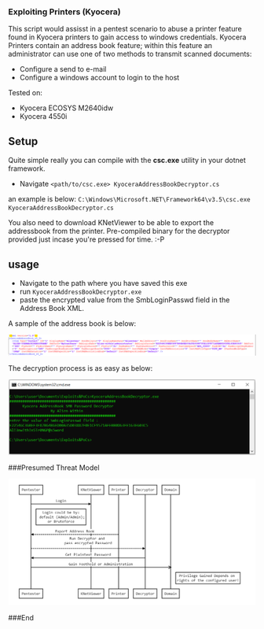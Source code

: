 ### Exploiting Printers (Kyocera)
This script would assisst in a pentest scenario to abuse a printer feature found in Kyocera printers to gain access to windows credentials. 
Kyocera Printers contain an address book feature; within this feature an administrator can use one of two methods to transmit scanned documents: 
- Configure a send to e-mail
- Configure a windows account to login to the host 

Tested on: 
- Kyocera ECOSYS M2640idw
- Kyocera 4550i

## Setup 
Quite simple really you can compile with the **csc.exe** utility in your dotnet framework. 
- Navigate 
`<path/to/csc.exe> KyoceraAddressBookDecryptor.cs`

an example is below: 
`C:\Windows\Microsoft.NET\Framework64\v3.5\csc.exe KyoceraAddressBookDecryptor.cs`

You also need to download KNetViewer to be able to export the addressbook from the printer. 
Pre-compiled binary for the decryptor provided just incase you're pressed for time. :-P

## usage
- Navigate to the path where you have saved this exe
- run `KyoceraAddressBookDecryptor.exe` 
- paste the encrypted value from the SmbLoginPasswd field in the Address Book XML. 

A sample of the address book is below: 

![Address Book Sample](https://raw.githubusercontent.com/alienwithin/Scripts-Sploits/master/kyocera/printer_xml_address_book.PNG)

The decryption process is as easy as below:

![Using The Decryptor](https://raw.githubusercontent.com/alienwithin/Scripts-Sploits/master/kyocera/usage_sample.PNG)

###Presumed Threat Model
                    
![Sample Threat Model](https://raw.githubusercontent.com/alienwithin/Scripts-Sploits/master/kyocera/workflow.PNG)

###End